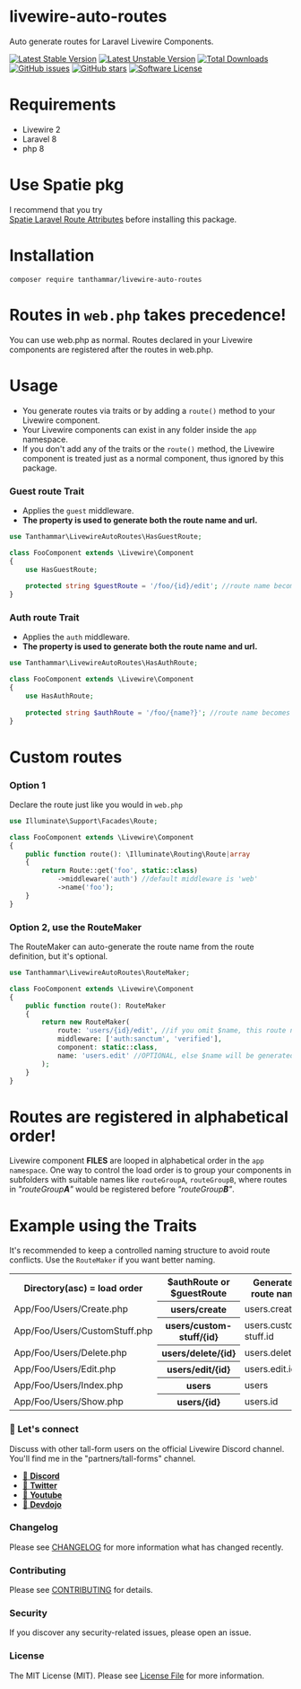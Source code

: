 # livewire-auto-routes
Auto generate routes for Laravel Livewire Components.

[![Latest Stable Version](https://poser.pugx.org/tanthammar/livewire-auto-routes/v)](//packagist.org/packages/tanthammar/livewire-auto-routes)
[![Latest Unstable Version](https://poser.pugx.org/tanthammar/livewire-auto-routes/v/unstable)](//packagist.org/packages/tanthammar/livewire-auto-routes)
[![Total Downloads](https://poser.pugx.org/tanthammar/livewire-auto-routes/downloads)](//packagist.org/packages/tanthammar/livewire-auto-routes)
[![GitHub issues](https://img.shields.io/github/issues/TinaHammar/livewire-auto-routes)](https://github.com/TinaHammar/livewire-auto-routes/issues)
[![GitHub stars](https://img.shields.io/github/stars/TinaHammar/livewire-auto-routes)](https://github.com/TinaHammar/livewire-auto-routes/stargazers)
[![Software License](https://img.shields.io/badge/license-MIT-brightgreen.svg?style=flat-square)](LICENSE.md)

# Requirements
* Livewire 2
* Laravel 8
* php 8

# Use Spatie pkg
I recommend that you try  
[Spatie Laravel Route Attributes](https://github.com/spatie/laravel-route-attributes) before installing this package.

# Installation
``` 
composer require tanthammar/livewire-auto-routes
``` 

# Routes in `web.php` takes precedence!
You can use web.php as normal. Routes declared in your Livewire components are registered after the routes in web.php.

# Usage
* You generate routes via traits or by adding a `route()` method to your Livewire component.
* Your Livewire components can exist in any folder inside the `app` namespace.
* If you don't add any of the traits or the `route()` method, the Livewire component is treated just as a normal component, thus ignored by this package.



### Guest route Trait
* Applies the `guest` middleware.
*  **The property is used to generate both the route name and url.**

```php 
use Tanthammar\LivewireAutoRoutes\HasGuestRoute;

class FooComponent extends \Livewire\Component
{
    use HasGuestRoute;
    
    protected string $guestRoute = '/foo/{id}/edit'; //route name becomes 'foo.id.edit'
}
```

### Auth route Trait
* Applies the `auth` middleware.
* **The property is used to generate both the route name and url.**

```php 
use Tanthammar\LivewireAutoRoutes\HasAuthRoute;

class FooComponent extends \Livewire\Component
{
    use HasAuthRoute;
    
    protected string $authRoute = '/foo/{name?}'; //route name becomes 'foo.name'
}
```

# Custom routes

### Option 1
Declare the route just like you would in `web.php`
```php
use Illuminate\Support\Facades\Route;

class FooComponent extends \Livewire\Component
{
    public function route(): \Illuminate\Routing\Route|array
    {
        return Route::get('foo', static::class)
            ->middleware('auth') //default middleware is 'web'
            ->name('foo');
    }
}
```

### Option 2, use the RouteMaker
The RouteMaker can auto-generate the route name from the route definition, but it's optional.
```php
use Tanthammar\LivewireAutoRoutes\RouteMaker;

class FooComponent extends \Livewire\Component
{
    public function route(): RouteMaker
    {
        return new RouteMaker(
            route: 'users/{id}/edit', //if you omit $name, this route name will become 'users.id.edit'
            middleware: ['auth:sanctum', 'verified'],
            component: static::class,
            name: 'users.edit' //OPTIONAL, else $name will be generated from $route
        );
    }
}
```

# Routes are registered in alphabetical order!
Livewire component **FILES** are looped in alphabetical order in the `app namespace`.
One way to control the load order is to group your components in subfolders with suitable names
like `routeGroupA`, `routeGroupB`, where routes in _"routeGroup**A**"_ would be registered before _"routeGroup**B**"_.

# Example using the Traits
It's recommended to keep a controlled naming structure to avoid route conflicts. Use the `RouteMaker` if you want better naming.
<table>
<tr>
<th>Directory(asc) = load order</th><th>$authRoute or $guestRoute</th><th>Generated route name</th>
</tr>
<tr>
<td>App/Foo/Users/Create.php</td><th>users/create</th><td>users.create</td>
</tr>
<tr>
<td>App/Foo/Users/CustomStuff.php</td><th>users/custom-stuff/{id}</th><td>users.custom-stuff.id</td>
</tr>
<tr>
<td>App/Foo/Users/Delete.php</td><th>users/delete/{id}</th><td>users.delete.id</td>
</tr>
<tr>
<td>App/Foo/Users/Edit.php</td><th>users/edit/{id}</th><td>users.edit.id</td>
</tr>
<tr>
<td>App/Foo/Users/Index.php</td><th>users</th><td>users</td>
</tr>
<tr>
<td>App/Foo/Users/Show.php</td><th>users/{id}</th><td>users.id</td>
</tr>
</table>



### 💬 Let's connect
Discuss with other tall-form users on the official Livewire Discord channel.
You'll find me in the "partners/tall-forms" channel.

* [🔗 **Discord**](https://discord.gg/livewire)
* [🔗 **Twitter**](https://twitter.com/TinaHammar)
* [🔗 **Youtube**](https://www.youtube.com/channel/UCRPTsZ2OduwzGq3EdiynY2Q)
* [🔗 **Devdojo**](https://devdojo.com/tinahammar)

### Changelog
Please see [CHANGELOG](CHANGELOG.md) for more information what has changed recently.

### Contributing
Please see [CONTRIBUTING](CONTRIBUTING.md) for details.

### Security
If you discover any security-related issues, please open an issue.

### License
The MIT License (MIT). Please see [License File](/LICENSE.md) for more information.
